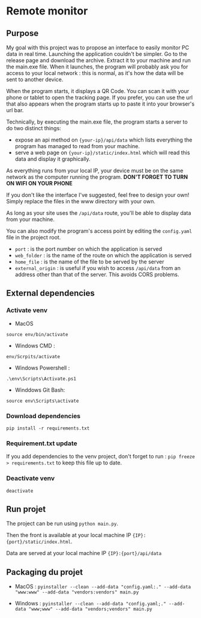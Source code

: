 # Remote monitor

## Purpose

My goal with this project was to propose an interface to easily monitor PC data in real time.
Launching the application couldn't be simpler. Go to the release page and download the archive.
Extract it to your machine and run the main.exe file. When it launches, the program will probably ask you for access to your local network : this is normal, as it's how the data will be sent to another device.

When the program starts, it displays a QR Code. You can scan it with your phone or tablet to open the tracking page. If you prefer, you can use the url that also appears when the program starts up to paste it into your browser's url bar. 

Technically, by executing the main.exe file, the program starts a server to do two distinct things:
- expose an api method on `{your-ip}/api/data` which lists everything the program has managed to read from your machine.
- serve a web page on `{your-ip}/static/index.html` which will read this data and display it graphically.

As everything runs from your local IP, your device must be on the same network as the computer running the program. **DON'T FORGET TO TURN ON WIFI ON YOUR PHONE**

If you don't like the interface I've suggested, feel free to design your own! Simply replace the files in the www directory with your own.

As long as your site uses the `/api/data` route, you'll be able to display data from your machine.

You can also modify the program's access point by editing the `config.yaml` file in the project root.
- `port` : is the port number on which the application is served
- `web_folder` : is the name of the route on which the application is served
- `home_file` : is the name of the file to be served by the server
- `external_origin` : is useful if you wish to access `/api/data` from an address other than that of the server. This avoids CORS problems.

## External dependencies

### Activate venv

* MacOS

`source env/bin/activate`

* Windows CMD :

`env/Scrpits/activate`

* Windows Powershell :

`.\env\Scripts\Activate.ps1`

* Winddows Git Bash:

`source env\Scripts\activate`

### Download dependencies

`pip install -r requirements.txt`

### Requirement.txt update

If you add dependencies to the venv project, don't forget to run :
`pip freeze > requirements.txt` to keep this file up to date.

### Deactivate venv

`deactivate` 

## Run projet

The project can be run using `python main.py`.

Then the front is available at your local machine IP `{IP}:{port}/static/index.html`.

Data are served at your local machine IP `{IP}:{port}/api/data`

## Packaging du projet 

- MacOS : `pyinstaller --clean --add-data "config.yaml:." --add-data "www:www" --add-data "vendors:vendors" main.py`

- Windows : `pyinstaller --clean --add-data "config.yaml;." --add-data "www;www" --add-data "vendors;vendors" main.py`
